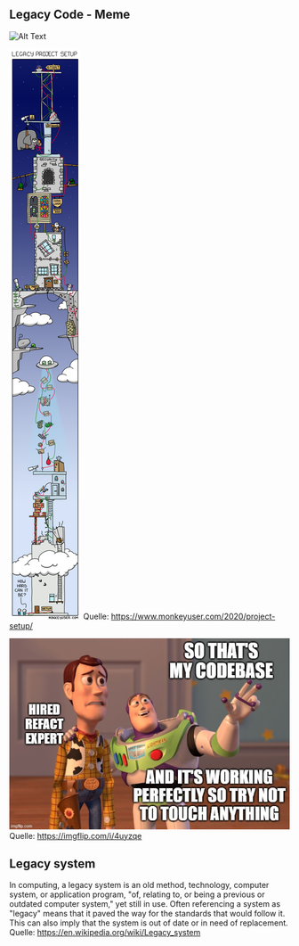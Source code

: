## Legacy Code - Meme

![Alt Text](https://media.giphy.com/media/jpbnoe3UIa8TU8LM13/giphy.gif)


![alt tag](img/legacy_setup.png)
Quelle: <https://www.monkeyuser.com/2020/project-setup/>


![alt tag](img/lagacy_2.jpeg)
Quelle: <https://imgflip.com/i/4uyzqe>


## Legacy system
In computing, a legacy system is an old method, technology, computer system, or application program, "of, relating to, or being a previous or outdated computer system," yet still in use. Often referencing a system as "legacy" means that it paved the way for the standards that would follow it. This can also imply that the system is out of date or in need of replacement.
Quelle: <https://en.wikipedia.org/wiki/Legacy_system>
